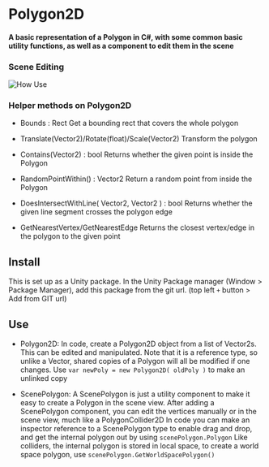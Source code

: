 # Polygon2D
#### A basic representation of a Polygon in C#, with some common basic utility functions, as well as a component to edit them in the scene

### Scene Editing
![How Use](Documentation/demo.gif?raw=true)

### Helper methods on Polygon2D
- Bounds : Rect
Get a bounding rect that covers the whole polygon

- Translate(Vector2)/Rotate(float)/Scale(Vector2)
Transform the polygon

- Contains(Vector2) : bool
Returns whether the given point is inside the Polygon

- RandomPointWithin() : Vector2
Return a random point from inside the Polygon

- DoesIntersectWithLine( Vector2, Vector2 ) : bool
Returns whether the given line segment crosses the polygon edge

- GetNearestVertex/GetNearestEdge
Returns the closest vertex/edge in the polygon to the given point

## Install
This is set up as a Unity package.
In the Unity Package manager (Window > Package Manager), add this package from the git url. (top left `+` button > Add from GIT url)

## Use
- Polygon2D: In code, create a Polygon2D object from a list of Vector2s. This can be edited and manipulated. 
Note that it is a reference type, so unlike a Vector, shared copies of a Polygon will all be modified if one changes. Use `var newPoly = new Polygon2D( oldPoly )` to make an unlinked copy

- ScenePolygon: A ScenePolygon is just a utility component to make it easy to create a Polygon in the scene view.
After adding a ScenePolygon component, you can edit the vertices manually or in the scene view, much like a PolygonCollider2D
In code you can make an inspector reference to a ScenePolygon type to enable drag and drop, and get the internal polygon out by using `scenePolygon.Polygon`
Like colliders, the internal polygon is stored in local space, to create a world space polygon, use `scenePolygon.GetWorldSpacePolygon()`
